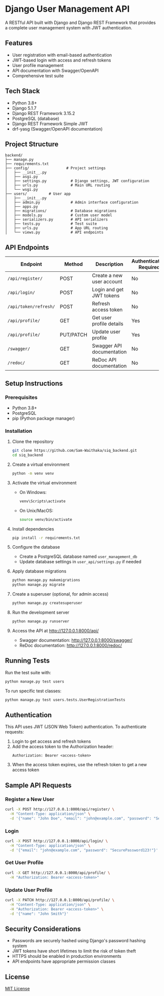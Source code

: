 # Django User Management API

A RESTful API built with Django and Django REST Framework that provides a complete user management system with JWT authentication.

## Features

- User registration with email-based authentication
- JWT-based login with access and refresh tokens
- User profile management
- API documentation with Swagger/OpenAPI
- Comprehensive test suite

## Tech Stack

- Python 3.8+
- Django 5.1.7
- Django REST Framework 3.15.2
- PostgreSQL (database)
- Django REST Framework Simple JWT
- drf-yasg (Swagger/OpenAPI documentation)

## Project Structure

```
backend/
├── manage.py
├── requirements.txt
├── config/                 # Project settings
│   ├── __init__.py
│   ├── asgi.py
│   ├── settings.py           # Django settings, JWT configuration
│   ├── urls.py               # Main URL routing
│   └── wsgi.py
├── users/          # User app
│   ├── __init__.py
│   ├── admin.py              # Admin interface configuration
│   ├── apps.py
│   ├── migrations/           # Database migrations
│   ├── models.py             # Custom user model
│   ├── serializers.py        # API serializers
│   ├── tests.py              # Test suite
│   ├── urls.py               # App URL routing
│   └── views.py              # API endpoints
```

## API Endpoints

| Endpoint | Method | Description | Authentication Required |
|----------|--------|-------------|------------------------|
| `/api/register/` | POST | Create a new user account | No |
| `/api/login/` | POST | Login and get JWT tokens | No |
| `/api/token/refresh/` | POST | Refresh access token | No |
| `/api/profile/` | GET | Get user profile details | Yes |
| `/api/profile/` | PUT/PATCH | Update user profile | Yes |
| `/swagger/` | GET | Swagger API documentation | No |
| `/redoc/` | GET | ReDoc API documentation | No |

## Setup Instructions

### Prerequisites

- Python 3.8+
- PostgreSQL
- pip (Python package manager)

### Installation

1. Clone the repository
   ```bash
   git clone https://github.com/Sam-Waithaka/siq_backend.git
   cd siq_backend
   ```

2. Create a virtual environment
   ```bash
   python -m venv venv
   ```

3. Activate the virtual environment
   - On Windows:
     ```bash
     venv\Scripts\activate
     ```
   - On Unix/MacOS:
     ```bash
     source venv/bin/activate
     ```

4. Install dependencies
   ```bash
   pip install -r requirements.txt
   ```

5. Configure the database
   - Create a PostgreSQL database named `user_management_db`
   - Update database settings in `user_api/settings.py` if needed

6. Apply database migrations
   ```bash
   python manage.py makemigrations
   python manage.py migrate
   ```

7. Create a superuser (optional, for admin access)
   ```bash
   python manage.py createsuperuser
   ```

8. Run the development server
   ```bash
   python manage.py runserver
   ```

9. Access the API at http://127.0.0.1:8000/api/
   - Swagger documentation: http://127.0.0.1:8000/swagger/
   - ReDoc documentation: http://127.0.0.1:8000/redoc/

## Running Tests

Run the test suite with:
```bash
python manage.py test users
```

To run specific test classes:
```bash
python manage.py test users.tests.UserRegistrationTests
```

## Authentication

This API uses JWT (JSON Web Token) authentication. To authenticate requests:

1. Login to get access and refresh tokens
2. Add the access token to the Authorization header:
   ```
   Authorization: Bearer <access-token>
   ```
3. When the access token expires, use the refresh token to get a new access token

## Sample API Requests

### Register a New User

```bash
curl -X POST http://127.0.0.1:8000/api/register/ \
  -H "Content-Type: application/json" \
  -d '{"name": "John Doe", "email": "john@example.com", "password": "SecurePassword123!", "password2": "SecurePassword123!"}'
```

### Login

```bash
curl -X POST http://127.0.0.1:8000/api/login/ \
  -H "Content-Type: application/json" \
  -d '{"email": "john@example.com", "password": "SecurePassword123!"}'
```

### Get User Profile

```bash
curl -X GET http://127.0.0.1:8000/api/profile/ \
  -H "Authorization: Bearer <access-token>"
```

### Update User Profile

```bash
curl -X PATCH http://127.0.0.1:8000/api/profile/ \
  -H "Content-Type: application/json" \
  -H "Authorization: Bearer <access-token>" \
  -d '{"name": "John Smith"}'
```

## Security Considerations

- Passwords are securely hashed using Django's password hashing system
- JWT tokens have short lifetimes to limit the risk of token theft
- HTTPS should be enabled in production environments
- API endpoints have appropriate permission classes

## License

[MIT License](LICENSE)
